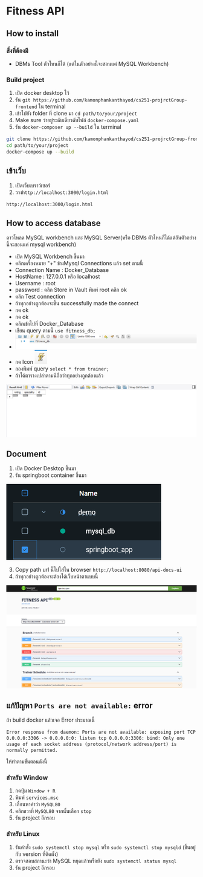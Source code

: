 # Fitness API

## How to install
### สิ่งที่ต้องมี
- DBMs Tool ตัวไหนก็ได้ (แต่ในตัวอย่างนี้จะสอนแค่ MySQL Workbench)


### Build project
1. เปิด docker desktop ไว้
2. รัน ``git https://github.com/kamonphankanthayod/cs251-projrctGroup-frontend`` ใน terminal
3. เข้าไปยัง folder ที่ clone มา ``cd path/to/your/project``
4. Make sure ว่าอยู่ระดับเดียวดับไฟล์ ``docker-compose.yaml``
5. รัน ``docker-composer up --build`` ใน terminal
```bash
git clone https://github.com/kamonphankanthayod/cs251-projrctGroup-frontend
cd path/to/your/project
docker-compose up --build
```


## เข้าเว็บ
1. เปิดเว็บเบราว์เซอร์
2. วาง``http://localhost:3000/login.html``
```bash
http://localhost:3000/login.html
```


## How to access database
ดาวโหลด MySQL workbench และ MySQL Server(หรือ DBMs ตัวไหนก็ได้แต่อันตัวอย่างนี้จะสอนแค่ mysql workbench) 

- เปิด MySQL Workbench ขึ้นมา
- คลิกเครื่องหมาย "+" ข้างMysql Connections แล้ว set ตามนี้
- Connection Name : Docker_Database
- HostName : 127.0.0.1 หรือ localhost
- Username : root
- password : คลิก Store in Vault พิมพ์ root คลิก ok
- คลิก Test connection
- ถ้าทุกอย่างถูกต้องจะขึ้น successfully made the connect
- กด ok
- กด ok
- คลิกเข้าไปที่ Docker_Database
- เขียน query ตามนี้ ```use fitness_db;```
- ![img.png](img.png)
- กด Icon 
![img_1.png](img_1.png)
- ลองพิมพ์ query ```select * from trainer;```
- ถ้าได้ตารางเปล่าตามนีถือว่าทุกอย่างถูกต้องแล้ว

![img_2.png](img_2.png)

## Document

1. เปิด Docker Desktop ขึ้นมา
2. รัน springboot container ขึ้นมา

![img_3.png](img_3.png)

3. Copy path url นี้ไปใส่ใน browser ``http://localhost:8080/api-docs-ui``
4. ถ้าทุกอย่างถูกต้องจะต้องได้เว็บหน้าตาแบบนี้

![img_4.png](img_4.png)


## แก้ปัญหา ``Ports are not available:`` error
ถ้า build docker แล้วเจอ Error ประมาณนี้

```
Error response from daemon: Ports are not available: exposing port TCP 0.0.0.0:3306 -> 0.0.0.0:0: listen tcp 0.0.0.0:3306: bind: Only one usage of each socket address (protocol/network address/port) is normally permitted.
```

ให้ทําตามขั้นตอนดังนี้

### สําหรับ Window
1. กดปุ่ม ``Window + R``
2. พิมพ์ ``services.msc``
3. เลื่อนหาคําว่า ``MySQL80``
4. คลิกขวาที่ ``MySQL80`` จากนั้นเลือก ``stop``
5. รัน project อีกรอบ

### สําหรับ Linux
1. รันคําสั่ง ```sudo systemctl stop mysql``` หรือ ``sudo systemctl stop mysqld`` (ขึ้นอยู่กับ version ที่ติดตั้ง)
2. ตรวจสอบสถานะว่า MySQL หยุดแล้วหรือยัง ``sudo systemctl status mysql``
3. รัน project อีกรอบ
